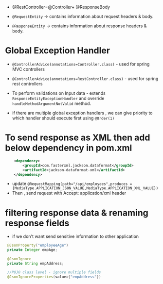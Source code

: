 - @RestController=@Controller+ @ResponseBody

-  `@RequestEntity`  -> contains information about request headers & body.
-  `@ResponseEntity` -> contains information about response headers & body.

# Global Exception Handler
- `@ControllerAdvice(annotations=Controller.class)` - used for spring MVC controllers
- `@ControllerAdvice(annotations=RestController.class)` - used for spring rest controllers
- To perform validations on Input data - extends `ResponseEntityExceptionHandler` and override `handleMethodArgumentNotValid` method.

- if there are multiple global exception handlers , we can give priority to which handler should execute first
  using `@Order(1)`
  
# To send response as XML then add below dependency in pom.xml

```XML
	<dependency>
	    <groupId>com.fasterxml.jackson.dataformat</groupId>
		<artifactId>jackson-dataformat-xml</artifactId>
    </dependency>
```
- update `@RequestMapping(path="/api/employees",produces = {MediaType.APPLICATION_JSON_VALUE,MediaType.APPLICATION_XML_VALUE})`
- Then , send request with Accept: application/xml header

# filtering response data & renaming response fields

- if we don't want send sensitive information to other application

```java
 @JsonProperty("employeeAge")
 private Integer empAge;
 
 @JsonIgnore
 private String empAddress;

 //POJO class level - ignore multiple fields
 @JsonIgnoreProperties(value={"empAddress"})  
```
 
 